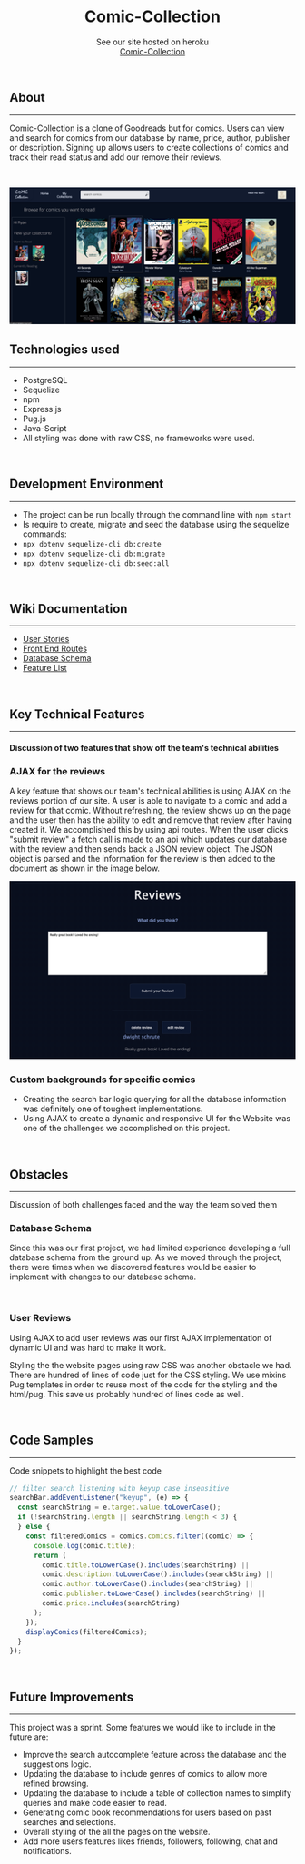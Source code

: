 <h1 align="center">Comic-Collection</h1>

<p align="center">See our site hosted on heroku
<br><a href="https://comic-collections.herokuapp.com/">Comic-Collection</a></br></p>
&nbsp

## About

---

Comic-Collection is a clone of Goodreads but for comics. Users can view and search
for comics from our database by name, price, author, publisher or description. Signing up allows 
users to create collections of comics and track their read status and add our remove their reviews.


<p>&nbsp;</p>

![Home Page](./readme-assets/home-page.png)

## Technologies used

---

- PostgreSQL
- Sequelize
- npm
- Express.js
- Pug.js
- Java-Script
- All styling was done with raw CSS, no frameworks were used.
<p>&nbsp;</p>

## Development Environment

---

- The project can be run locally through the command line with `npm start`
- Is require to create, migrate and seed the database using the sequelize commands:
- `npx dotenv sequelize-cli db:create`
- `npx dotenv sequelize-cli db:migrate`
- `npx dotenv sequelize-cli db:seed:all`

<p>&nbsp;</p>

## Wiki Documentation

---

- [User Stories](https://github.com/sam-hearst/Comic-collection/wiki/User-Stories)
- [Front End Routes](https://github.com/sam-hearst/Comic-collection/wiki/Frontend-Routes)
- [Database Schema](https://drawsql.app/3headmonkeynyc/diagrams/comic-shelf-db-final-v1-0#)
- [Feature List](https://github.com/sam-hearst/Comic-collection/wiki/Feature-List)
<p>&nbsp;</p>

## Key Technical Features

---

#### Discussion of two features that show off the team's technical abilities


### AJAX for the reviews
A key feature that shows our team's technical abilities is using AJAX on the reviews portion of our site.  A user 
is able to navigate to a comic and add a review for that comic.  Without refreshing, the review shows up on the page and the user then has the ability to edit and remove that review after having created it.  We accomplished this by using api routes. When the user clicks "submit review" a fetch call is made to an api which updates our database with the review and then sends back a JSON review object.  The JSON object is parsed and the information for the review is then added to the document as shown in the image below.


![Reviews](./readme-assets/reviews.png)




### Custom backgrounds for specific comics



- Creating the search bar logic querying for all the database information was definitely one of toughest implementations.
- Using AJAX to create a dynamic and responsive UI for the Website was one of the challenges we accomplished on this project.

<p>&nbsp;</p>

## Obstacles

---

Discussion of both challenges faced and the way the team solved them

### Database Schema

Since this was our first project, we had limited experience developing a full
database schema from the ground up. As we moved through the project, there were
times when we discovered features would be easier to implement with changes to
our database schema.

<p>&nbsp;</p>

### User Reviews

Using AJAX to add user reviews was our first AJAX implementation of dynamic UI and was hard to make it work.

Styling the the website pages using raw CSS was another obstacle we had. There are hundred of lines of code just for the CSS styling. We use mixins Pug templates in order to reuse most of the code for the styling and the html/pug. This save us probably hundred of lines code as well.

<p>&nbsp;</p>

## Code Samples

---

Code snippets to highlight the best code

```javascript
// filter search listening with keyup case insensitive
searchBar.addEventListener("keyup", (e) => {
  const searchString = e.target.value.toLowerCase();
  if (!searchString.length || searchString.length < 3) {
  } else {
    const filteredComics = comics.comics.filter((comic) => {
      console.log(comic.title);
      return (
        comic.title.toLowerCase().includes(searchString) ||
        comic.description.toLowerCase().includes(searchString) ||
        comic.author.toLowerCase().includes(searchString) ||
        comic.publisher.toLowerCase().includes(searchString) ||
        comic.price.includes(searchString)
      );
    });
    displayComics(filteredComics);
  }
});
```

<p>&nbsp;</p>

## Future Improvements

---

This project was a sprint. Some features we would like to include in the future
are:

- Improve the search autocomplete feature across the database and the suggestions logic.
- Updating the database to include genres of comics to allow more refined
  browsing.
- Updating the database to include a table of collection names to simplify
  queries and make code easier to read.
- Generating comic book recommendations for users based on past searches and
  selections.
- Overall styling of the all the pages on the website.
- Add more users features likes friends, followers, following, chat and notifications.

